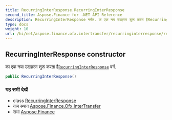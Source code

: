 ```yaml
---
title: RecurringInterResponse.RecurringInterResponse
second_title: Aspose.Finance for .NET API Reference
description: RecurringInterResponse नर्मत. क एक नय उदहरण शुरू करत हैRecurringInterResponse वर्ग.
type: docs
weight: 10
url: /hi/net/aspose.finance.ofx.intertransfer/recurringinterresponse/recurringinterresponse/
---
```

## RecurringInterResponse constructor

का एक नया उदाहरण शुरू करता है[`RecurringInterResponse`](../) वर्ग.

```csharp
public RecurringInterResponse()
```

### यह सभी देखें

* class [RecurringInterResponse](../)
* नाम स्थान [Aspose.Finance.Ofx.InterTransfer](../../recurringinterresponse/)
* सभा [Aspose.Finance](../../../)


